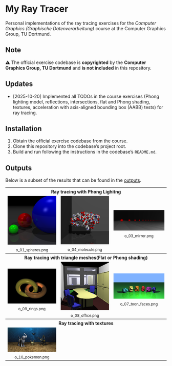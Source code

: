 # My Ray Tracer
Personal implementations of the ray tracing exercises for the *Computer Graphics (Graphische Datenverarbeitung)* course at the Computer Graphics Group, TU Dortmund.

## Note
⚠️ The official exercise codebase is **copyrighted** by the **Computer Graphics Group, TU Dortmund** and **is not included** in this repository.

## Updates
- [2025-10-20] Implemented all TODOs in the course exercises (Phong lighting model, reflections, intersections, flat and Phong shading, textures, acceleration with axis-aligned bounding box (AABB) tests) for ray tracing.

## Installation
1. Obtain the official exercise codebase from the course.
2. Clone this repository into the codebase’s project root.
3. Build and run following the instructions in the codebase’s `README.md`.

## Outputs
Below is a subset of the results that can be found in the [outputs](outputs/).
<table>
  <tr>
    <th colspan="3" align="center">Ray tracing with Phong Lighitng</th>
  </tr>
  <tr>
    <td align="center">
      <a href="outputs/o_01_spheres.png"><img src="outputs/o_01_spheres.png" alt="spheres" width="320"></a><br>
      <sub>o_01_spheres.png</sub>
    </td>
    <td align="center">
      <a href="outputs/o_04_molecule.png"><img src="outputs/o_04_molecule.png" alt="molecule" width="320"></a><br>
      <sub>o_04_molecule.png</sub>
    </td>
    <td align="center">
      <a href="outputs/o_03_mirror.png"><img src="outputs/o_03_mirror.png" alt="mirror" width="320"></a><br>
      <sub>o_03_mirror.png</sub>
    </td>
  </tr>
  <tr>
    <th colspan="3" align="center">Ray tracing with triangle meshes(Flat or Phong shading)</th>
  </tr>
  <tr>
    <td align="center">
      <a href="outputs/o_09_rings.png"><img src="outputs/o_09_rings.png" alt="rings" width="320"></a><br>
      <sub>o_09_rings.png</sub>
    </td>
    <td align="center">
      <a href="outputs/o_08_office.png"><img src="outputs/o_08_office.png" alt="office" width="320"></a><br>
      <sub>o_08_office.png</sub>
    </td>
    <td align="center">
      <a href="outputs/o_07_toon_faces.png"><img src="outputs/o_07_toon_faces.png" alt="molecule" width="320"></a><br>
      <sub>o_07_toon_faces.png</sub>
    </td>
  </tr>
  <tr>
    <th colspan="3" align="center">Ray tracing with textures</th>
  </tr>
  <tr>
    <td align="center">
      <a href="outputs/o_10_pokemon.png"><img src="outputs/o_10_pokemon.png" alt="pokemon" width="320"></a><br>
      <sub>o_10_pokemon.png</sub>
    </td>
    <td align="center">
    </td>
    <td align="center">
    </td>
  </tr>
</table>
<!--
Phong lighting model and reflections with spheres `o_01_spheres.png`.
<div style="display: inline-block; vertical-align: top;">
    <img src="outputs/o_01_spheres.png" alt="o_01_spheres.png" width="250"><br>
    <strong>Phong Lighting Model for spheres</strong><br>
  </div>
--->
<!-------
<h2>Outputs</h2>
Below is a subset of the results that can be found in the [outputs](outputs/).
<table>
  <tr>
    <td align="center">
      <a href="outputs/img1.png"><img src="outputs/thumbs/img1_480.png" alt="Caption 1" width="320"></a><br>
      <sub>Caption 1</sub>
    </td>
    <td align="center">
      <a href="outputs/img2.png"><img src="outputs/thumbs/img2_480.png" alt="Caption 2" width="320"></a><br>
      <sub>Caption 2</sub>
    </td>
    <td align="center">
      <a href="outputs/img3.png"><img src="outputs/thumbs/img3_480.png" alt="Caption 3" width="320"></a><br>
      <sub>Caption 3</sub>
    </td>
  </tr>
  <tr>
    <td align="center">
      <a href="outputs/img4.png"><img src="outputs/thumbs/img4_480.png" alt="Caption 4" width="320"></a><br>
      <sub>Caption 4</sub>
    </td>
    <td align="center">
      <a href="outputs/img5.png"><img src="outputs/thumbs/img5_480.png" alt="Caption 5" width="320"></a><br>
      <sub>Caption 5</sub>
    </td>
    <td align="center">
      <a href="outputs/img6.png"><img src="outputs/thumbs/img6_480.png" alt="Caption 6" width="320"></a><br>
      <sub>Caption 6</sub>
    </td>
  </tr>
  <tr>
    <td align="center">
      <a href="outputs/img7.png"><img src="outputs/thumbs/img7_480.png" alt="Caption 7" width="320"></a><br>
      <sub>Caption 7</sub>
    </td>
    <td align="center">
      <a href="outputs/img8.png"><img src="outputs/thumbs/img8_480.png" alt="Caption 8" width="320"></a><br>
      <sub>Caption 8</sub>
    </td>
    <td align="center">
      <a href="outputs/img9.png"><img src="outputs/thumbs/img9_480.png" alt="Caption 9" width="320"></a><br>
      <sub>Caption 9</sub>
    </td>
  </tr>
</table>
------------------>
